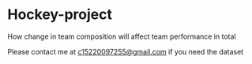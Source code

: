 # Hockey-project
How change in team composition will affect team performance in total

Please contact me at c15220097255@gmail.com if you need the dataset
